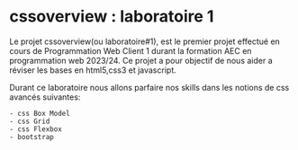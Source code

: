 # cssoverview : laboratoire 1

Le projet cssoverview(ou laboratoire#1), est le premier projet effectué en cours de Programmation Web Client 1 durant la formation AEC en programmation web 2023/24.
Ce projet a pour objectif de nous aider a réviser les bases en html5,css3 et javascript.

Durant ce laboratoire nous allons parfaire nos skills dans les notions de css avancés suivantes:

    - css Box Model
    - css Grid
    - css Flexbox
    - bootstrap
